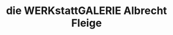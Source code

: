 ---
title: "die WERKstattGALERIE Albrecht Fleige"
url: /frankfurt-am-main/die-werkstattgalerie-albrecht-fleige/
shop: Schmuck
---